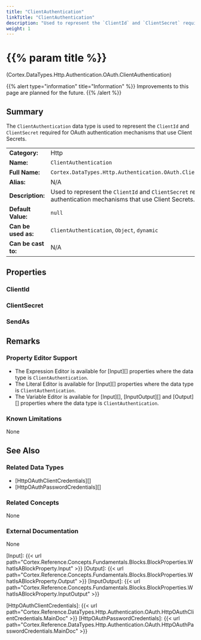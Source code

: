 ```yaml
---
title: "ClientAuthentication"
linkTitle: "ClientAuthentication"
description: "Used to represent the `ClientId` and `ClientSecret` required for OAuth authentication mechanisms that use Client Secrets."
weight: 1
---
```


# {{% param title %}}

<p class="namespace">(Cortex.DataTypes.Http.Authentication.OAuth.ClientAuthentication)</p>

{{% alert type="information" title="Information" %}} Improvements to this page are planned for the future. {{% /alert %}}

## Summary

The `ClientAuthentication` data type is used to represent the `ClientId` and `ClientSecret` required for OAuth authentication mechanisms that use Client Secrets.

| | |
|-|-|
| **Category:**          | Http                                                      |
| **Name:**              | `ClientAuthentication`                                         |
| **Full Name:**         | `Cortex.DataTypes.Http.Authentication.OAuth.ClientAuthentication`     |
| **Alias:**             | N/A                                                      |
| **Description:**       | Used to represent the `ClientId` and `ClientSecret` required for OAuth authentication mechanisms that use Client Secrets. |
| **Default Value:**     | `null`                                                     |
| **Can be used as:**    | `ClientAuthentication`, `Object`, `dynamic` |
| **Can be cast to:**    | N/A                                                      |

## Properties

### ClientId

### ClientSecret

### SendAs

## Remarks

### Property Editor Support

- The Expression Editor is available for [Input][] properties where the data type is `ClientAuthentication`.
- The Literal Editor is available for [Input][] properties where the data type is `ClientAuthentication`.
- The Variable Editor is available for [Input][], [InputOutput][] and [Output][] properties where the data type is `ClientAuthentication`.

### Known Limitations

None

## See Also

### Related Data Types

- [HttpOAuthClientCredentials][]
- [HttpOAuthPasswordCredentials][]

### Related Concepts

None

### External Documentation

None

[Input]: {{< url path="Cortex.Reference.Concepts.Fundamentals.Blocks.BlockProperties.WhatIsABlockProperty.Input" >}}
[Output]: {{< url path="Cortex.Reference.Concepts.Fundamentals.Blocks.BlockProperties.WhatIsABlockProperty.Output" >}}
[InputOutput]: {{< url path="Cortex.Reference.Concepts.Fundamentals.Blocks.BlockProperties.WhatIsABlockProperty.InputOutput" >}}

[HttpOAuthClientCredentials]: {{< url path="Cortex.Reference.DataTypes.Http.Authentication.OAuth.HttpOAuthClientCredentials.MainDoc" >}}
[HttpOAuthPasswordCredentials]: {{< url path="Cortex.Reference.DataTypes.Http.Authentication.OAuth.HttpOAuthPasswordCredentials.MainDoc" >}}
